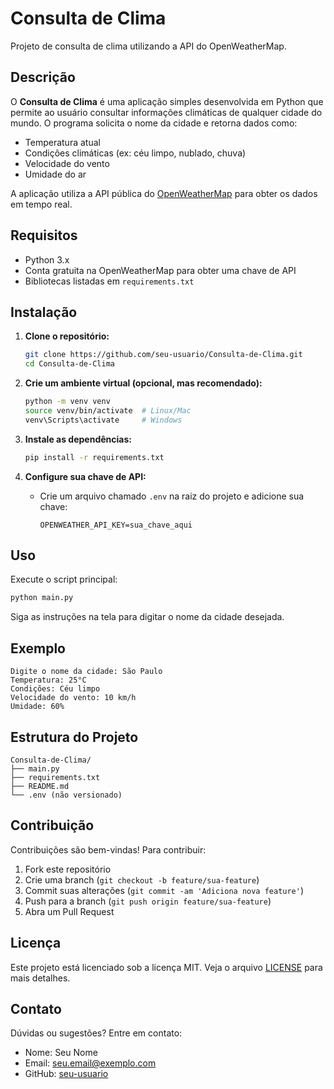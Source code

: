 # Consulta de Clima

Projeto de consulta de clima utilizando a API do OpenWeatherMap.

## Descrição

O **Consulta de Clima** é uma aplicação simples desenvolvida em Python que permite ao usuário consultar informações climáticas de qualquer cidade do mundo. O programa solicita o nome da cidade e retorna dados como:

- Temperatura atual
- Condições climáticas (ex: céu limpo, nublado, chuva)
- Velocidade do vento
- Umidade do ar

A aplicação utiliza a API pública do [OpenWeatherMap](https://openweathermap.org/api) para obter os dados em tempo real.

## Requisitos

- Python 3.x
- Conta gratuita na OpenWeatherMap para obter uma chave de API
- Bibliotecas listadas em `requirements.txt`

## Instalação

1. **Clone o repositório:**
   ```bash
   git clone https://github.com/seu-usuario/Consulta-de-Clima.git
   cd Consulta-de-Clima
   ```

2. **Crie um ambiente virtual (opcional, mas recomendado):**
   ```bash
   python -m venv venv
   source venv/bin/activate  # Linux/Mac
   venv\Scripts\activate     # Windows
   ```

3. **Instale as dependências:**
   ```bash
   pip install -r requirements.txt
   ```

4. **Configure sua chave de API:**
   - Crie um arquivo chamado `.env` na raiz do projeto e adicione sua chave:
     ```
     OPENWEATHER_API_KEY=sua_chave_aqui
     ```

## Uso

Execute o script principal:

```bash
python main.py
```

Siga as instruções na tela para digitar o nome da cidade desejada.

## Exemplo

```
Digite o nome da cidade: São Paulo
Temperatura: 25°C
Condições: Céu limpo
Velocidade do vento: 10 km/h
Umidade: 60%
```

## Estrutura do Projeto

```
Consulta-de-Clima/
├── main.py
├── requirements.txt
├── README.md
└── .env (não versionado)
```

## Contribuição

Contribuições são bem-vindas! Para contribuir:

1. Fork este repositório
2. Crie uma branch (`git checkout -b feature/sua-feature`)
3. Commit suas alterações (`git commit -am 'Adiciona nova feature'`)
4. Push para a branch (`git push origin feature/sua-feature`)
5. Abra um Pull Request

## Licença

Este projeto está licenciado sob a licença MIT. Veja o arquivo [LICENSE](LICENSE) para mais detalhes.

## Contato

Dúvidas ou sugestões? Entre em contato:

- Nome: Seu Nome
- Email: seu.email@exemplo.com
- GitHub: [seu-usuario](https://github.com/seu-usuario)


